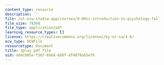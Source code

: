 ```yaml
---
content_type: resource
description: ''
file: /ol-ocw-studio-app/courses/9-00sc-introduction-to-psychology-fall-2011/dd4cb05ef3876bb8bb0fdf4078ab5e76_v4ur5mna060.pdf
file_size: 78368
file_type: application/pdf
learning_resource_types: []
license: https://creativecommons.org/licenses/by-nc-sa/4.0/
ocw_type: OCWFile
resourcetype: Document
title: 3play pdf file
uid: dd4cb05e-f387-6bb8-bb0f-df4078ab5e76
---
```

